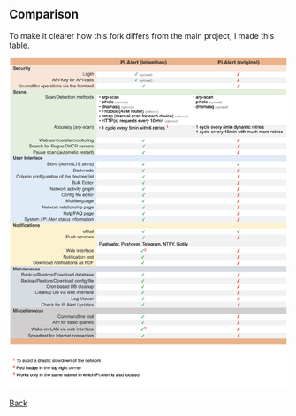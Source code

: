 ## Comparison

To make it clearer how this fork differs from the main project, I made this table.

![Compare][compare]


[Back](https://github.com/leiweibau/Pi.Alert)


[compare]: /docs/img/compare.jpg     "Compare"